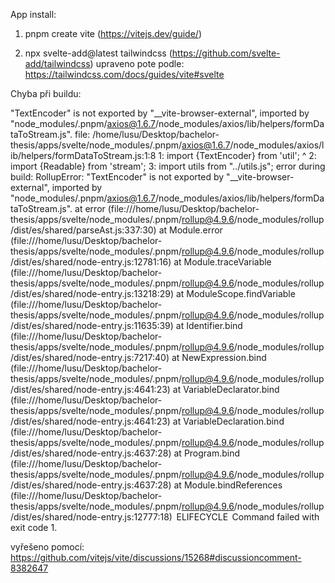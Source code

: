 App install:

1. pnpm create vite (https://vitejs.dev/guide/)

2. npx svelte-add@latest tailwindcss (https://github.com/svelte-add/tailwindcss)
upraveno pote podle: https://tailwindcss.com/docs/guides/vite#svelte


Chyba při buildu:

"TextEncoder" is not exported by "__vite-browser-external", imported by "node_modules/.pnpm/axios@1.6.7/node_modules/axios/lib/helpers/formDataToStream.js".
file: /home/lusu/Desktop/bachelor-thesis/apps/svelte/node_modules/.pnpm/axios@1.6.7/node_modules/axios/lib/helpers/formDataToStream.js:1:8
1: import {TextEncoder} from 'util';
           ^
2: import {Readable} from 'stream';
3: import utils from "../utils.js";
error during build:
RollupError: "TextEncoder" is not exported by "__vite-browser-external", imported by "node_modules/.pnpm/axios@1.6.7/node_modules/axios/lib/helpers/formDataToStream.js".
    at error (file:///home/lusu/Desktop/bachelor-thesis/apps/svelte/node_modules/.pnpm/rollup@4.9.6/node_modules/rollup/dist/es/shared/parseAst.js:337:30)
    at Module.error (file:///home/lusu/Desktop/bachelor-thesis/apps/svelte/node_modules/.pnpm/rollup@4.9.6/node_modules/rollup/dist/es/shared/node-entry.js:12781:16)
    at Module.traceVariable (file:///home/lusu/Desktop/bachelor-thesis/apps/svelte/node_modules/.pnpm/rollup@4.9.6/node_modules/rollup/dist/es/shared/node-entry.js:13218:29)
    at ModuleScope.findVariable (file:///home/lusu/Desktop/bachelor-thesis/apps/svelte/node_modules/.pnpm/rollup@4.9.6/node_modules/rollup/dist/es/shared/node-entry.js:11635:39)
    at Identifier.bind (file:///home/lusu/Desktop/bachelor-thesis/apps/svelte/node_modules/.pnpm/rollup@4.9.6/node_modules/rollup/dist/es/shared/node-entry.js:7217:40)
    at NewExpression.bind (file:///home/lusu/Desktop/bachelor-thesis/apps/svelte/node_modules/.pnpm/rollup@4.9.6/node_modules/rollup/dist/es/shared/node-entry.js:4641:23)
    at VariableDeclarator.bind (file:///home/lusu/Desktop/bachelor-thesis/apps/svelte/node_modules/.pnpm/rollup@4.9.6/node_modules/rollup/dist/es/shared/node-entry.js:4641:23)
    at VariableDeclaration.bind (file:///home/lusu/Desktop/bachelor-thesis/apps/svelte/node_modules/.pnpm/rollup@4.9.6/node_modules/rollup/dist/es/shared/node-entry.js:4637:28)
    at Program.bind (file:///home/lusu/Desktop/bachelor-thesis/apps/svelte/node_modules/.pnpm/rollup@4.9.6/node_modules/rollup/dist/es/shared/node-entry.js:4637:28)
    at Module.bindReferences (file:///home/lusu/Desktop/bachelor-thesis/apps/svelte/node_modules/.pnpm/rollup@4.9.6/node_modules/rollup/dist/es/shared/node-entry.js:12777:18)
 ELIFECYCLE  Command failed with exit code 1.

vyřešeno pomocí: https://github.com/vitejs/vite/discussions/15268#discussioncomment-8382647
